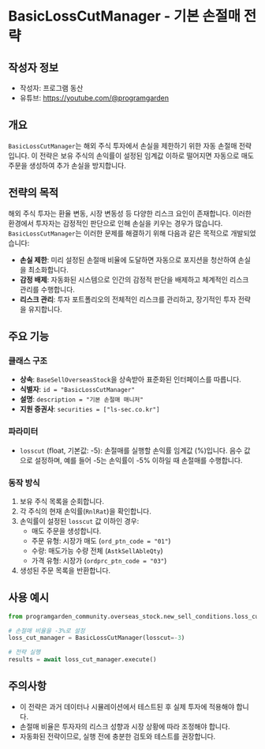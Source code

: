 # BasicLossCutManager - 기본 손절매 전략

## 작성자 정보

- 작성자: 프로그램 동산
- 유튜브: https://youtube.com/@programgarden

## 개요

`BasicLossCutManager`는 해외 주식 투자에서 손실을 제한하기 위한 자동 손절매 전략입니다. 이 전략은 보유 주식의 손익률이 설정된 임계값 이하로 떨어지면 자동으로 매도 주문을 생성하여 추가 손실을 방지합니다.

## 전략의 목적

해외 주식 투자는 환율 변동, 시장 변동성 등 다양한 리스크 요인이 존재합니다. 이러한 환경에서 투자자는 감정적인 판단으로 인해 손실을 키우는 경우가 많습니다. `BasicLossCutManager`는 이러한 문제를 해결하기 위해 다음과 같은 목적으로 개발되었습니다:

- **손실 제한**: 미리 설정된 손절매 비율에 도달하면 자동으로 포지션을 청산하여 손실을 최소화합니다.
- **감정 배제**: 자동화된 시스템으로 인간의 감정적 판단을 배제하고 체계적인 리스크 관리를 수행합니다.
- **리스크 관리**: 투자 포트폴리오의 전체적인 리스크를 관리하고, 장기적인 투자 전략을 유지합니다.

## 주요 기능

### 클래스 구조
- **상속**: `BaseSellOverseasStock`을 상속받아 표준화된 인터페이스를 따릅니다.
- **식별자**: `id = "BasicLossCutManager"`
- **설명**: `description = "기본 손절매 매니저"`
- **지원 증권사**: `securities = ["ls-sec.co.kr"]`

### 파라미터
- `losscut` (float, 기본값: -5): 손절매를 실행할 손익률 임계값 (%)입니다. 음수 값으로 설정하며, 예를 들어 -5는 손익률이 -5% 이하일 때 손절매를 수행합니다.

### 동작 방식
1. 보유 주식 목록을 순회합니다.
2. 각 주식의 현재 손익률(`RnlRat`)을 확인합니다.
3. 손익률이 설정된 `losscut` 값 이하인 경우:
   - 매도 주문을 생성합니다.
   - 주문 유형: 시장가 매도 (`ord_ptn_code = "01"`)
   - 수량: 매도가능 수량 전체 (`AstkSellAbleQty`)
   - 가격 유형: 시장가 (`ordprc_ptn_code = "03"`)
4. 생성된 주문 목록을 반환합니다.

## 사용 예시

```python
from programgarden_community.overseas_stock.new_sell_conditions.loss_cut import BasicLossCutManager

# 손절매 비율을 -3%로 설정
loss_cut_manager = BasicLossCutManager(losscut=-3)

# 전략 실행
results = await loss_cut_manager.execute()
```

## 주의사항

- 이 전략은 과거 데이터나 시뮬레이션에서 테스트된 후 실제 투자에 적용해야 합니다.
- 손절매 비율은 투자자의 리스크 성향과 시장 상황에 따라 조정해야 합니다.
- 자동화된 전략이므로, 실행 전에 충분한 검토와 테스트를 권장합니다.
